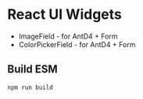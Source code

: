 # React UI Widgets

* ImageField - for AntD4 + Form
* ColorPickerField - for AntD4 + Form

## Build ESM

```
npm run build
```
